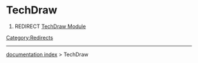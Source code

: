 # TechDraw
1.  REDIRECT [TechDraw Module](TechDraw_Module.md)



[Category:Redirects](Category:Redirects.md)

---
[documentation index](../README.md) > TechDraw
